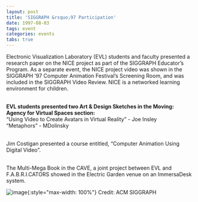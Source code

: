 ```yaml
---
layout: post
title: 'SIGGRAPH &rsquo;97 Participation'
date: 1997-08-03
tags: event
categories: events
tabs: true
---
```


Electronic Visualization Laboratory (EVL) students and faculty presented a research paper on the NICE project as part of the SIGGRAPH Educator&rsquo;s Program. As a separate event, the NICE project video was shown in the SIGGRAPH &rsquo;97 Computer Animation Festival&rsquo;s Screening Room, and was included in the SIGGRAPH Video Review. NICE is a networked learning environment for children.<br><br>

<strong>EVL students presented two Art &amp; Design Sketches in the Moving: Agency for Virtual Spaces section:</strong><br>
&ldquo;Using Video to Create Avatars in Virtual Reality&rdquo; - Joe Insley<br>
&ldquo;Metaphors&rdquo; - MDolinsky<br><br>

Jim Costigan presented a course entitled, &ldquo;Computer Animation Using Digital Video&rdquo;.<br><br>

The Multi-Mega Book in the CAVE, a joint project between EVL and F.A.B.R.I.CATORS showed in the Electric Garden venue on an ImmersaDesk system.

![image](https://www.evl.uic.edu/output/originals/s97.gif-srcw.jpg){:style="max-width: 100%"}
Credit: ACM SIGGRAPH

